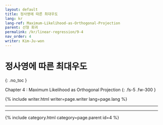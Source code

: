 ```yaml
---
layout: default
title: 정사영에 따른 최대우도
lang: kr
lang-ref: Maximum-Likelihood-as-Orthogonal-Projection
parent: 선형 회귀
permalink: /kr/linear-regression/9-4
nav_order: 4
writer: Kim-Ju-won
---
```


# 정사영에 따른 최대우도
{: .no_toc }


Chapter 4 : Maximum Likelihood as Orthogonal Projection
{: .fs-5 .fw-300 }


{% include writer.html writer=page.writer lang=page.lang %}

---

---

{% include category.html category=page.parent id=4 %}